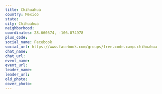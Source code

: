 ```yaml
---
title: Chihuahua
country: Mexico
state: 
city: Chihuahua
neighborhood: 
coordinates: 28.660574, -106.074978
plus_code:
social_name: Facebook
social_url: https://www.facebook.com/groups/free.code.camp.chihuahua
chat_name:
chat_url:
event_name:
event_url:
leader_name:
leader_url:
old_photo: 
cover_photo:
---
```


